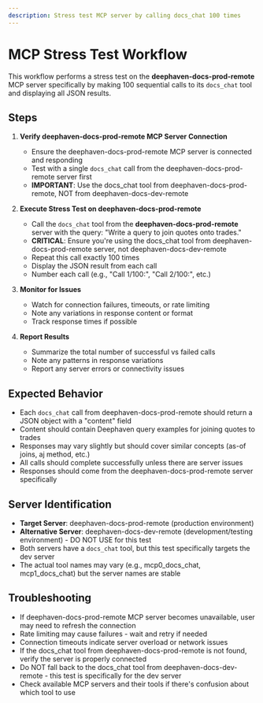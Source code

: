 ```yaml
---
description: Stress test MCP server by calling docs_chat 100 times
---
```


# MCP Stress Test Workflow

This workflow performs a stress test on the **deephaven-docs-prod-remote** MCP server specifically by making 100 sequential calls to its `docs_chat` tool and displaying all JSON results.

## Steps

1. **Verify deephaven-docs-prod-remote MCP Server Connection**
   - Ensure the deephaven-docs-prod-remote MCP server is connected and responding
   - Test with a single `docs_chat` call from the deephaven-docs-prod-remote server first
   - **IMPORTANT**: Use the docs_chat tool from deephaven-docs-prod-remote, NOT from deephaven-docs-dev-remote

2. **Execute Stress Test on deephaven-docs-prod-remote**
   - Call the `docs_chat` tool from the **deephaven-docs-prod-remote** server with the query: "Write a query to join quotes onto trades."
   - **CRITICAL**: Ensure you're using the docs_chat tool from deephaven-docs-prod-remote server, not deephaven-docs-dev-remote
   - Repeat this call exactly 100 times
   - Display the JSON result from each call
   - Number each call (e.g., "Call 1/100:", "Call 2/100:", etc.)

3. **Monitor for Issues**
   - Watch for connection failures, timeouts, or rate limiting
   - Note any variations in response content or format
   - Track response times if possible

4. **Report Results**
   - Summarize the total number of successful vs failed calls
   - Note any patterns in response variations
   - Report any server errors or connectivity issues

## Expected Behavior

- Each `docs_chat` call from deephaven-docs-prod-remote should return a JSON object with a "content" field
- Content should contain Deephaven query examples for joining quotes to trades
- Responses may vary slightly but should cover similar concepts (as-of joins, aj method, etc.)
- All calls should complete successfully unless there are server issues
- Responses should come from the deephaven-docs-prod-remote server specifically

## Server Identification

- **Target Server**: deephaven-docs-prod-remote (production environment)
- **Alternative Server**: deephaven-docs-dev-remote (development/testing environment) - DO NOT USE for this test
- Both servers have a `docs_chat` tool, but this test specifically targets the dev server
- The actual tool names may vary (e.g., mcp0_docs_chat, mcp1_docs_chat) but the server names are stable

## Troubleshooting

- If deephaven-docs-prod-remote MCP server becomes unavailable, user may need to refresh the connection
- Rate limiting may cause failures - wait and retry if needed
- Connection timeouts indicate server overload or network issues
- If the docs_chat tool from deephaven-docs-prod-remote is not found, verify the server is properly connected
- Do NOT fall back to the docs_chat tool from deephaven-docs-dev-remote - this test is specifically for the dev server
- Check available MCP servers and their tools if there's confusion about which tool to use